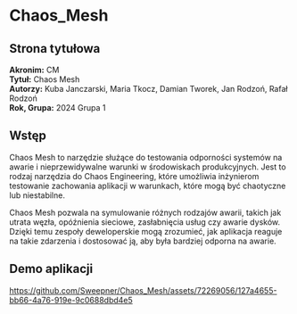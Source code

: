 # Chaos_Mesh

## Strona tytułowa

**Akronim:** CM  
**Tytuł:** Chaos Mesh  
**Autorzy:** Kuba Janczarski, Maria Tkocz, Damian Tworek, Jan Rodzoń, Rafał Rodzoń  
**Rok, Grupa:** 2024 Grupa 1

## Wstęp

Chaos Mesh to narzędzie służące do testowania odporności systemów na awarie i nieprzewidywalne warunki w środowiskach produkcyjnych. Jest to rodzaj narzędzia do Chaos Engineering, które umożliwia inżynierom testowanie zachowania aplikacji w warunkach, które mogą być chaotyczne lub niestabilne.

Chaos Mesh pozwala na symulowanie różnych rodzajów awarii, takich jak utrata węzła, opóźnienia sieciowe, zasłabnięcia usług czy awarie dysków. Dzięki temu zespoły deweloperskie mogą zrozumieć, jak aplikacja reaguje na takie zdarzenia i dostosować ją, aby była bardziej odporna na awarie.

## Demo aplikacji

https://github.com/Sweepner/Chaos_Mesh/assets/72269056/127a4655-bb66-4a76-919e-9c0688dbd4e5
